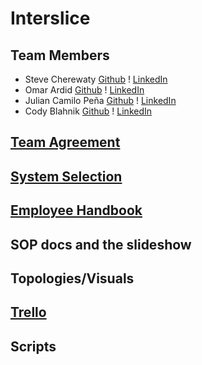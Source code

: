 # Interslice

## Team Members
* Steve Cherewaty [Github](https://github.com/SCherewaty) ! [LinkedIn](https://www.linkedin.com/in/steve-cherewaty-jr-b8727135/)
* Omar Ardid [Github](https://github.com/oardid) ! [LinkedIn](https://www.linkedin.com/in/ardidomar/)
* Julian Camilo Peña [Github](https://github.com/julianp91) ! [LinkedIn](https://www.linkedin.com/in/julian-pena-bb8643267/)
* Cody Blahnik [Github](https://github.com/Cody354) ! [LinkedIn]()

## [Team Agreement]()

## [System Selection]()

## [Employee Handbook]()
## SOP docs and the slideshow
  
## Topologies/Visuals

## [Trello]()

## Scripts
